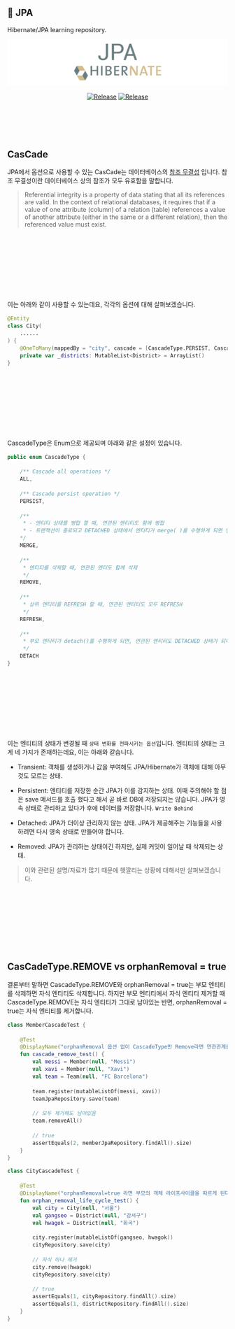 ## 💬 JPA

Hibernate/JPA learning repository.

![image](resources/images/img.png)

<div align="center">

[![Release](https://img.shields.io/badge/-%F0%9F%93%9A%20Spring_Data_JPA-brightgreen)](https://docs.spring.io/spring-data/jpa/docs/current/reference/html/)
[![Release](https://img.shields.io/badge/-🚀_Hibernate_ORM-green)](https://hibernate.org/orm/documentation/6.2/)
</div>

<br/><br/><br/><br/>

## CasCade

JPA에서 옵션으로 사용할 수 있는 CasCade는 데이터베이스의 [참조 무결성](https://en.wikipedia.org/wiki/Referential_integrity) 입니다. 참조 무결성이란 데이터베이스 상의 참조가 모두 유효함을 말합니다.

>Referential integrity is a property of data stating that all its references are valid. In the context of relational databases, it requires that if a value of one attribute (column) of a relation (table) references a value of another attribute (either in the same or a different relation), then the referenced value must exist.

<br/><br/><br/><br/><br/><br/><br/><br/>

이는 아래와 같이 사용할 수 있는데요, 각각의 옵션에 대해 살펴보겠습니다.

```kotlin
@Entity
class City(
    ......
) {
    @OneToMany(mappedBy = "city", cascade = [CascadeType.PERSIST, CascadeType.REMOVE], orphanRemoval = true)
    private var _districts: MutableList<District> = ArrayList()
}
```
<br/><br/><br/><br/><br/><br/><br/><br/>

CascadeType은 Enum으로 제공되며 아래와 같은 설정이 있습니다.

```kotlin
public enum CascadeType { 

    /** Cascade all operations */
    ALL, 

    /** Cascade persist operation */
    PERSIST,

    /**
     * - 엔티티 상태를 병합 할 때, 연관된 엔티티도 함께 병합
     * - 트랜잭션이 종료되고 DETACHED 상태에서 엔티티가 merge( )를 수행하게 되면 연관 엔티티의 추가 및 수정사항도 함께 적용
    */
    MERGE,

    /**
     * 엔티티를 삭제할 때, 연관된 엔티도 함께 삭제
     */
    REMOVE,

    /**
     * 상위 엔티티를 REFRESH 할 때, 연관된 엔티티도 모두 REFRESH
     */
    REFRESH,

    /**
     * 부모 엔티티가 detach()를 수행하게 되면, 연관된 엔티티도 DETACHED 상태가 되어 변경사항이 반영 X
     */   
    DETACH
}
```

<br/><br/><br/><br/><br/><br/><br/><br/>

이는 엔티티의 상태가 변경될 때 `상태 변화를 전파시키는 옵션`입니다. 엔티티의 상태는 크게 네 가지가 존재하는데요, 이는 아래와 같습니다.

- Transient: 객체를 생성하거나 값을 부여해도 JPA/Hibernate가 객체에 대해 아무것도 모르는 상태.

- Persistent: 엔티티를 저장한 순간 JPA가 이를 감지하는 상태. 이때 주의해야 할 점은 save 메서드를 호출 했다고 해서 곧 바로 DB에 저장되지는 않습니다. JPA가 영속 상태로 관리하고 있다가 후에 데이터를 저장합니다. `Write Behind`

- Detached: JPA가 더이상 관리하지 않는 상태. JPA가 제공해주는 기능들을 사용하려면 다시 영속 상태로 만들어야 합니다.
- Removed: JPA가 관리하는 상태이긴 하지만, 실제 커밋이 일어날 때 삭제되는 상태.

> 이와 관련된 설명/자료가 많기 때문에 헷깔리는 상황에 대해서만 살펴보겠습니다. 

<br/><br/><br/><br/><br/><br/><br/><br/>


## CasCadeType.REMOVE vs orphanRemoval = true

결론부터 말하면 CascadeType.REMOVE와 orphanRemoval = true는 부모 엔티티를 삭제하면 자식 엔티티도 삭제합니다. 하지만 부모 엔티티에서 자식 엔티티 제거할 때 CascadeType.REMOVE는 자식 엔티티가 그대로 남아있는 반면, orphanRemoval = true는 자식 엔티티를 제거합니다.

```kotlin
class MemberCascadeTest {

    @Test
    @DisplayName("orphanRemoval 옵션 없이 CascadeType만 Remove라면 연관관계를 끊어도 자식이 삭제되지 않는다.")
    fun cascade_remove_test() {
        val messi = Member(null, "Messi")
        val xavi = Member(null, "Xavi")
        val team = Team(null, "FC Barcelona")

        team.register(mutableListOf(messi, xavi))
        teamJpaRepository.save(team)

        // 모두 제거해도 남아있음
        team.removeAll()

        // true 
        assertEquals(2, memberJpaRepository.findAll().size)
    }
}
```

```kotlin
class CityCascadeTest {
    
    @Test
    @DisplayName("orphanRemoval=true 라면 부모의 객체 라이프사이클을 따르게 된다.")
    fun orphan_removal_life_cycle_test() {
        val city = City(null, "서울")
        val gangseo = District(null, "강서구")
        val hwagok = District(null, "화곡")

        city.register(mutableListOf(gangseo, hwagok))
        cityRepository.save(city)

        // 자식 하나 제거
        city.remove(hwagok)
        cityRepository.save(city)

        // true
        assertEquals(1, cityRepository.findAll().size)
        assertEquals(1, districtRepository.findAll().size)
    }
}
```

